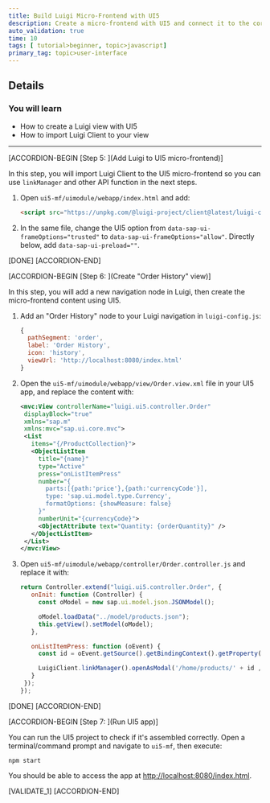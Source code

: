 ```yaml
---
title: Build Luigi Micro-Frontend with UI5
description: Create a micro-frontend with UI5 and connect it to the core React app using Luigi client.
auto_validation: true
time: 10
tags: [ tutorial>beginner, topic>javascript]
primary_tag: topic>user-interface
---
```


## Details
### You will learn
  - How to create a Luigi view with UI5
  - How to import Luigi Client to your view

---

[ACCORDION-BEGIN [Step 5: ](Add Luigi to UI5 micro-frontend)]

In this step, you will import Luigi Client to the UI5 micro-frontend so you can use `linkManager` and other API function in the next steps.

1. Open `ui5-mf/uimodule/webapp/index.html` and add:

    ```HTML
    <script src="https://unpkg.com/@luigi-project/client@latest/luigi-client.js"></script>
    ```

2. In the same file, change the UI5 option from `data-sap-ui-frameOptions="trusted"` to `data-sap-ui-frameOptions="allow"`. Directly below, add `data-sap-ui-preload=""`.

[DONE]
[ACCORDION-END]

[ACCORDION-BEGIN [Step 6: ](Create "Order History" view)]

In this step, you will add a new navigation node in Luigi, then create the micro-frontend content using UI5.

1. Add an "Order History" node to your Luigi navigation in `luigi-config.js`:

    ```JavaScript
    {
      pathSegment: 'order',
      label: 'Order History',
      icon: 'history',
      viewUrl: 'http://localhost:8080/index.html'
    }
    ```

2. Open the `ui5-mf/uimodule/webapp/view/Order.view.xml` file in your UI5 app, and replace the content with:

    ```XML
    <mvc:View controllerName="luigi.ui5.controller.Order"
     displayBlock="true"
     xmlns="sap.m"
     xmlns:mvc="sap.ui.core.mvc">
     <List
       items="{/ProductCollection}">
       <ObjectListItem
         title="{name}"
         type="Active"
         press="onListItemPress"
         number="{
           parts:[{path:'price'},{path:'currencyCode'}],
           type: 'sap.ui.model.type.Currency',
           formatOptions: {showMeasure: false}
         }"
         numberUnit="{currencyCode}">
         <ObjectAttribute text="Quantity: {orderQuantity}" />
       </ObjectListItem>
     </List>
    </mvc:View>
    ```

3. Open `ui5-mf/uimodule/webapp/controller/Order.controller.js` and replace it with:

    ```JavaScript
    return Controller.extend("luigi.ui5.controller.Order", {
       onInit: function (Controller) {
         const oModel = new sap.ui.model.json.JSONModel();

         oModel.loadData("../model/products.json");
         this.getView().setModel(oModel);
       },

       onListItemPress: function (oEvent) {
         const id = oEvent.getSource().getBindingContext().getProperty("id");

         LuigiClient.linkManager().openAsModal('/home/products/' + id , {title:'Product Detail', size:'m'});
       }
     });
    });
    ```

[DONE]
[ACCORDION-END]

[ACCORDION-BEGIN [Step 7: ](Run UI5 app)]

You can run the UI5 project to check if it's assembled correctly. Open a terminal/command prompt and navigate to `ui5-mf`, then execute:

```Shell
npm start
```

You should be able to access the app at <http://localhost:8080/index.html>.


[VALIDATE_1]
[ACCORDION-END]
